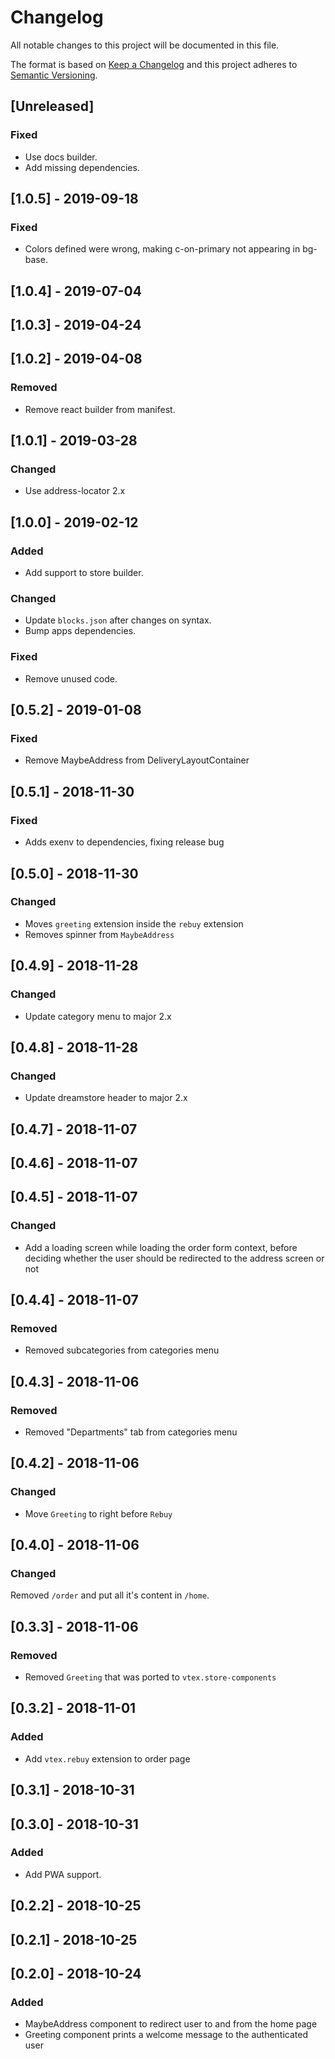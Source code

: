# Changelog

All notable changes to this project will be documented in this file.

The format is based on [Keep a Changelog](http://keepachangelog.com/en/1.0.0/)
and this project adheres to [Semantic Versioning](http://semver.org/spec/v2.0.0.html).

## [Unreleased]
### Fixed
- Use docs builder.
- Add missing dependencies.

## [1.0.5] - 2019-09-18

### Fixed

- Colors defined were wrong, making c-on-primary not appearing in bg-base.

## [1.0.4] - 2019-07-04

## [1.0.3] - 2019-04-24

## [1.0.2] - 2019-04-08

### Removed

- Remove react builder from manifest.

## [1.0.1] - 2019-03-28

### Changed

- Use address-locator 2.x

## [1.0.0] - 2019-02-12

### Added

- Add support to store builder.

### Changed

- Update `blocks.json` after changes on syntax.
- Bump apps dependencies.

### Fixed

- Remove unused code.

## [0.5.2] - 2019-01-08

### Fixed

- Remove MaybeAddress from DeliveryLayoutContainer

## [0.5.1] - 2018-11-30

### Fixed

- Adds exenv to dependencies, fixing release bug

## [0.5.0] - 2018-11-30

### Changed

- Moves `greeting` extension inside the `rebuy` extension
- Removes spinner from `MaybeAddress`

## [0.4.9] - 2018-11-28

### Changed

- Update category menu to major 2.x

## [0.4.8] - 2018-11-28

### Changed

- Update dreamstore header to major 2.x

## [0.4.7] - 2018-11-07

## [0.4.6] - 2018-11-07

## [0.4.5] - 2018-11-07

### Changed

- Add a loading screen while loading the order form context, before deciding whether the user should be redirected to the address screen or not

## [0.4.4] - 2018-11-07

### Removed

- Removed subcategories from categories menu

## [0.4.3] - 2018-11-06

### Removed

- Removed "Departments" tab from categories menu

## [0.4.2] - 2018-11-06

### Changed

- Move `Greeting` to right before `Rebuy`

## [0.4.0] - 2018-11-06

### Changed

Removed `/order` and put all it's content in `/home`.

## [0.3.3] - 2018-11-06

### Removed

- Removed `Greeting` that was ported to `vtex.store-components`

## [0.3.2] - 2018-11-01

### Added

- Add `vtex.rebuy` extension to order page

## [0.3.1] - 2018-10-31

## [0.3.0] - 2018-10-31

### Added

- Add PWA support.

## [0.2.2] - 2018-10-25

## [0.2.1] - 2018-10-25

## [0.2.0] - 2018-10-24

### Added

- MaybeAddress component to redirect user to and from the home page
- Greeting component prints a welcome message to the authenticated user
